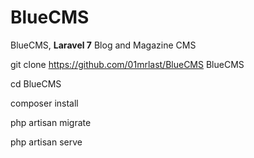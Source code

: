 # BlueCMS
 BlueCMS, <b>Laravel 7</b> Blog and Magazine CMS<br>
 
 
 
git clone https://github.com/01mrlast/BlueCMS BlueCMS

cd BlueCMS

composer install

php artisan migrate

php artisan serve
